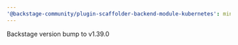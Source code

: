 ```yaml
---
'@backstage-community/plugin-scaffolder-backend-module-kubernetes': minor
---
```


Backstage version bump to v1.39.0
